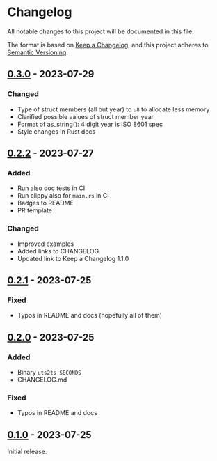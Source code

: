# Changelog

All notable changes to this project will be documented in this file.

The format is based on [Keep a Changelog](https://keepachangelog.com/en/1.1.0/),
and this project adheres to [Semantic Versioning](https://semver.org/spec/v2.0.0.html).

## [0.3.0] - 2023-07-29

### Changed

- Type of struct members (all but year) to `u8` to allocate less memory
- Clarified possible values of struct member year
- Format of as_string(): 4 digit year is ISO 8601 spec
- Style changes in Rust docs

## [0.2.2] - 2023-07-27

### Added

- Run also doc tests in CI
- Run clippy also for `main.rs` in CI
- Badges to README
- PR template

### Changed

- Improved examples
- Added links to CHANGELOG
- Updated link to Keep a Changelog 1.1.0

## [0.2.1] - 2023-07-25

### Fixed

- Typos in README and docs (hopefully all of them)

## [0.2.0] - 2023-07-25

### Added

- Binary `uts2ts SECONDS`
- CHANGELOG.md

### Fixed

- Typos in README and docs

## [0.1.0] - 2023-07-25

Initial release.

[0.3.0]: https://github.com/tessus/uts2ts/compare/v0.2.2...v0.3.0
[0.2.2]: https://github.com/tessus/uts2ts/compare/v0.2.1...v0.2.2
[0.2.1]: https://github.com/tessus/uts2ts/compare/v0.2.0...v0.2.1
[0.2.0]: https://github.com/tessus/uts2ts/compare/v0.1.0...v0.2.0
[0.1.0]: https://github.com/tessus/uts2ts/releases/tag/v0.1.0
